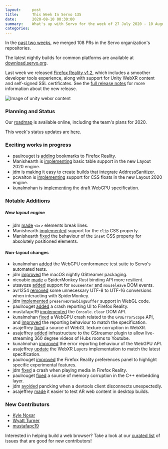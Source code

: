 ```yaml
---
layout:     post
title:      This Week In Servo 135
date:       2020-08-10 00:30:00
summary:    What's up with Servo for the week of 27 July 2020 - 10 August 2020
categories:
---
```


In the [past two weeks](https://github.com/pulls?utf8=%E2%9C%93&q=is%3Apr+is%3Amerged+closed%3A2020-07-27..2020-08-10+user%3Aservo+),
we merged 108 PRs in the Servo organization's repositories.

The latest nightly builds for common platforms are available at [download.servo.org](https://download.servo.org/).

Last week we released [Firefox Reality v1.2](https://www.microsoft.com/p/firefox-reality/9npq78m7nb0r), which includes a smoother
developer tools experience, along with support for Unity WebXR content and self-signed SSL certificates. See the
[full release notes](https://github.com/servo/servo/wiki/Firefox-Reality-release-notes) for more information about the new release.

![Image of unity webxr content](https://user-images.githubusercontent.com/27658/89798375-19568080-dafa-11ea-8bd3-d47a85741ed5.png)

### Planning and Status

Our [roadmap](https://github.com/servo/servo/wiki/Roadmap) is available online, including the team's plans for 2020.

This week's status updates are [here](https://build.servo.org/standups/).

### Exciting works in progress

- paulrouget is [adding](https://github.com/servo/servo/pull/27556) bookmarks to Firefox Reality.
- Manishearth is [implementing](https://github.com/servo/servo/pull/27488) basic table support in the new Layout 2020 engine.
- jdm is [making](https://github.com/servo/servo/pull/27474) it easy to create builds that integrate AddressSanitizer.
- pcwalton is [implementing](https://github.com/servo/servo/pull/27539) support for CSS floats in the new Layout 2020 engine.
- kunalmohan is [implementing](https://github.com/servo/servo/projects/24) the draft WebGPU specification.

### Notable Additions

##### New layout engine

- jdm [made](https://github.com/servo/servo/pull/26447) `<br>` elements break lines.
- Manishearth [implemented](https://github.com/servo/servo/pull/27388) support for the `clip` CSS property.
- Manishearth [fixed](https://github.com/servo/servo/pull/27399) the behaviour of the `inset` CSS property for absolutely positioned elements.

#### Non-layout changes

- kunalmohan [added](https://github.com/servo/servo/pull/27402) the WebGPU conformance test suite to Servo's automated tests.
- jdm [improved](https://github.com/servo/servo/pull/27403) the macOS nightly GStreamer packaging.
- nicoabie [made](https://github.com/servo/rust-mozjs/pull/520) a SpiderMonkey Rust binding API more resilient.
- utsavoze [added](https://github.com/servo/servo/pull/27413) support for `mouseenter` and `mouseleave` DOM events.
- avr1254 [removed](https://github.com/servo/servo/pull/27420) some unnecessary UTF-8 to UTF-16 conversions when interacting with SpiderMonkey.
- jdm [implemented](https://github.com/servo/servo/pull/27425) `preserveDrawbingBuffer` support in WebGL code.
- paulrouget [added](https://github.com/servo/servo/pull/27438) a crash reporting UI to Firefox Reality.
- mustafapc19 [implemented](https://github.com/servo/servo/pull/27443) the `Console.clear` DOM API.
- kunalmohan [fixed](https://github.com/servo/servo/pull/27447) a WebGPU crash related to the `GPUErrorScope` API, and [improved](https://github.com/servo/servo/pull/27536) the reporting behaviour to match the specification.
- asajeffrey [fixed](https://github.com/servo/servo/pull/27448) a source of WebGL texture corruption in WebXR.
- asajeffrey [added](https://github.com/servo/servo/pull/27456) infrastructure to the GStreamer plugin to allow live-streaming 360 degree videos of Hubs rooms to Youtube.
- kunalmohan [improved](https://github.com/servo/servo/pull/27480) the error reporting behaviour of the WebGPU API.
- asajeffrey [update](https://github.com/servo/servo/pull/27487) the WebXR Layers implementation to match the latest specification.
- paulrouget [improved](https://github.com/servo/servo/pull/27491) the Firefox Reality preferences panel to highlight specific experimental features.
- jdm [fixed](https://github.com/servo/servo/pull/27530) a crash when playing media in Firefox Reality.
- paulrouget [fixed](https://github.com/servo/servo/pull/27506) a source of memory corruption in the C++ embedding layer.
- jdm [avoided](https://github.com/servo/servo/pull/27512) pancking when a devtools client disconnects unexpectedly.
- asajeffrey [made](https://github.com/servo/webxr/pull/191) it easier to test AR web content in desktop builds.

### New Contributors

- [Kyle Nosar](https://github.com/nosark)
- [Wyatt Turner](https://github.com/Monty0045)
- [mustafapc19](https://github.com/mustafapc19)

Interested in helping build a web browser? Take a look at our [curated list](https://starters.servo.org/) of issues that are good for new contributors!
